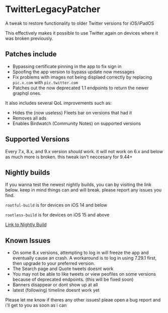 # TwitterLegacyPatcher

A tweak to restore functionality to older Twitter versions for iOS/iPadOS 

This effectively makes it possible to use Twitter again on devices where it was broken previously.

## Patches include
- Bypassing certificate pinning in the app to fix sign in
- Spoofing the app version to bypass update now messages
- Fix problems with images not being displaed correctly by replacing `pic.x.com` with `pic.twitter.com`
- Patches out the now deprecated 1.1 endpoints to return the newer graphql ones.

It also includes several QoL improvements such as:
- Hides the (now useless) Fleets bar on versions that had it
- Removes all ads
- Enables Birdwatch (Community Notes) on supported versions

## Supported Versions

Every 7.x, 8.x, and 9.x version *should* work. it will not work on 6.x and below as much more is broken. this tweak isn't neccesary for 9.44+

## Nightly builds
If you wanna test the newest nightly builds, you can by visiting the link below. keep in mind things can and will break. please report any issues you find.

`rootful-build` is for devices on iOS 14 and below

`rootless-build` is for devices on iOS 15 and above

[Link to Nightly Build](https://nightly.link/nyathea/LegacyBird/workflows/makefile/main)

## Known Issues

- On some 8.x versions, attempting to log in will freeze the app and eventually cause an crash. A workaround is to log in using 7.29.1 first, then upgrade to your preferred version.
- The Search page and Quote tweets doesnt work
- You may not be able to like tweets or view peofiles on some versions because of deprecated endpoints. (this will be fixed soon)
- Banners disappear or dont show up at all
- latest (following) timeline doesnt work yet

Please let me know if theres any other issues! pleae open a bug report and i'll get to you as soon as i can
